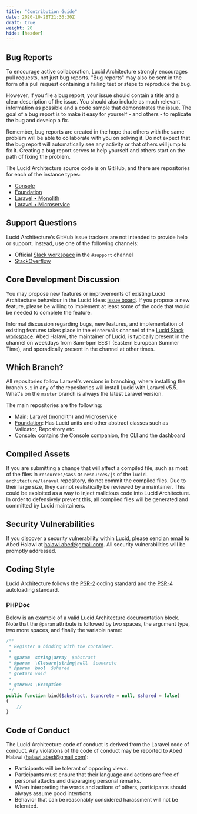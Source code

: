 ```yaml
---
title: "Contribution Guide"
date: 2020-10-28T21:36:30Z
draft: true
weight: 20
hide: [header]
---
```


## Bug Reports

To encourage active collaboration, Lucid Architecture strongly encourages pull requests, not just bug reports. "Bug reports" may also be sent in the form of a pull request containing a failing test or steps to reproduce the bug.

However, if you file a bug report, your issue should contain a title and a clear description of the issue. You should also include as much relevant information as possible and a code sample that demonstrates the issue. The goal of a bug report is to make it easy for yourself - and others - to replicate the bug and develop a fix.

Remember, bug reports are created in the hope that others with the same problem will be able to collaborate with you on solving it. Do not expect that the bug report will automatically see any activity or that others will jump to fix it. Creating a bug report serves to help yourself and others start on the path of fixing the problem.

The Lucid Architecture source code is on GitHub, and there are repositories for each of the instance types:

- [Console](https://github.com/lucid-architecture/console-laravel)
- [Foundation](https://github.com/lucid-architecture/foundation-laravel)
- [Laravel • Monolith](https://github.com/lucid-architecture/laravel)
- [Laravel • Microservice](https://github.com/lucid-architecture/laravel-microservice)

## Support Questions

Lucid Architecture's GitHub issue trackers are not intended to provide help or support. Instead, use one of the following channels:

- Official [Slack workspace](https://lucid-slack.herokuapp.com/) in the `#support` channel
- [StackOverflow](https://stackoverflow.com/questions/tagged/lucid-architecture)

## Core Development Discussion

You may propose new features or improvements of existing Lucid Architecture behaviour in the Lucid Ideas [issue board](https://github.com/lucid-architecture/ideas/issues). If you propose a new feature, please be willing to implement at least some of the code that would be needed to complete the feature.

Informal discussion regarding bugs, new features, and implementation of existing features takes place in the `#internals` channel of the [Lucid Slack workspace](https://lucid-slack.herokuapp.com/). Abed Halawi, the maintainer of Lucid, is typically present in the channel on weekdays from 8am-5pm EEST (Eastern European Summer Time), and sporadically present in the channel at other times.

## Which Branch?

All repositories follow Laravel's versions in branching, where installing the branch `5.5` in any of the repositories will install Lucid with Laravel v5.5.
What's on the `master` branch is always the latest Laravel version.

The main repositories are the following:

- Main: [Laravel (monolith)](https://github.com/lucid-architecture/laravel) and [Microservice](https://github.com/lucid-architecture/laravel-microservice)
- [Foundation](https://github.com/lucid-architecture/foundation-laravel): Has Lucid units and other abstract classes such as Validator, Repository etc.
- [Console](https://github.com/lucid-architecture/console-laravel)**:** contains the Console companion, the CLI and the dashboard

## Compiled Assets

If you are submitting a change that will affect a compiled file, such as most of the files in `resources/sass` or `resources/js` of the `lucid-architecture/laravel` repository, do not commit the compiled files. Due to their large size, they cannot realistically be reviewed by a maintainer. This could be exploited as a way to inject malicious code into Lucid Architecture. In order to defensively prevent this, all compiled files will be generated and committed by Lucid maintainers.

## Security Vulnerabilities

If you discover a security vulnerability within Lucid, please send an email to Abed Halawi at [halawi.abed@gmail.com](mailto:abed.halawi@gmail.com).
All security vulnerabilities will be promptly addressed.

## Coding Style

Lucid Architecture follows the [PSR-2](https://github.com/php-fig/fig-standards/blob/master/accepted/PSR-2-coding-style-guide.md) coding standard and the [PSR-4](https://github.com/php-fig/fig-standards/blob/master/accepted/PSR-4-autoloader.md) autoloading standard.

### PHPDoc

Below is an example of a valid Lucid Architecture documentation block. Note that the `@param` attribute is followed by two spaces, the argument type, two more spaces, and finally the variable name:

```php
/**
 * Register a binding with the container.
 *
 * @param  string|array  $abstract
 * @param  \Closure|string|null  $concrete
 * @param  bool  $shared
 * @return void
 *
 * @throws \Exception
 */
public function bind($abstract, $concrete = null, $shared = false)
{
    //
}
```

## Code of Conduct

The Lucid Architecture code of conduct is derived from the Laravel code of conduct. Any violations of the code of conduct may be reported to Abed Halawi (halawi.abed@gmail.com):

- Participants will be tolerant of opposing views.
- Participants must ensure that their language and actions are free of personal attacks and disparaging personal remarks.
- When interpreting the words and actions of others, participants should always assume good intentions.
- Behavior that can be reasonably considered harassment will not be tolerated.
